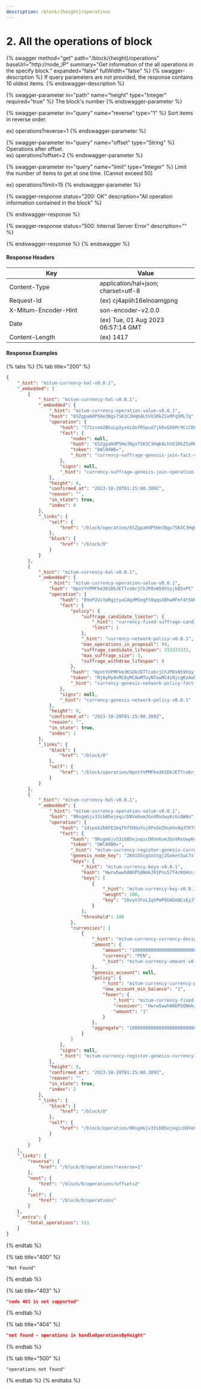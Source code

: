 ```yaml
---
description: /block/{height}/operations
---
```


# 2. All the operations of block

{% swagger method="get" path="/block/{height}/operations" baseUrl="http://node_IP" summary="Get information of the all operations in the specify block." expanded="false" fullWidth="false" %}
{% swagger-description %}
If query parameters are not provided, the response contains 10 oldest items.
{% endswagger-description %}

{% swagger-parameter in="path" name="height" type="Integer" required="true" %}
The block's number
{% endswagger-parameter %}

{% swagger-parameter in="query" name="reverse" type="1" %}
Sort items in reverse order.

ex) operations?reverse=1
{% endswagger-parameter %}

{% swagger-parameter in="query" name="offset" type="String" %}
Operations after offset.\
ex) operations?offset=2
{% endswagger-parameter %}

{% swagger-parameter in="query" name="limit" type="Integer" %}
Limit the number of items to get at one time. (Cannot exceed 50)

ex) operations?limit=15
{% endswagger-parameter %}

{% swagger-response status="200: OK" description="All operation information contained in the block" %}

{% endswagger-response %}

{% swagger-response status="500: Internal Server Error" description="" %}

{% endswagger-response %}
{% endswagger %}



#### Response Headers

<table><thead><tr><th width="226">Key</th><th>Value</th></tr></thead><tbody><tr><td>Content-Type</td><td>application/hal+json; charset=utf-8</td></tr><tr><td>Request-Id</td><td>(ex) cj4apiih16elnoamgpng</td></tr><tr><td>X-Mitum-Encoder-Hint</td><td>son-encoder-v2.0.0</td></tr><tr><td>Date</td><td>(ex) Tue, 01 Aug 2023 06:57:14 GMT</td></tr><tr><td>Content-Length</td><td>(ex) 1417</td></tr></tbody></table>



#### Response Examples

{% tabs %}
{% tab title="200" %}
```json
{
    "_hint": "mitum-currency-hal-v0.0.1",
    "_embedded": [
        {
            "_hint": "mitum-currency-hal-v0.0.1",
            "_embedded": {
                "_hint": "mitum-currency-operation-value-v0.0.1",
                "hash": "6SZgpaHdP5He3Ngx7SK3C3HqKALhVX1RkZSxMFq5ML7q",
                "operation": {
                    "hash": "f71zvxm2BGuLpXyxGiQnfR5pud7jkDvGXkMr9CiCDL8",
                    "fact": {
                        "nodes": null,
                        "hash": "6SZgpaHdP5He3Ngx7SK3C3HqKALhVX1RkZSxMFq5ML7q",
                        "token": "bWl0dW0=",
                        "_hint": "currency-suffrage-genesis-join-fact-v0.0.1"
                    },
                    "signs": null,
                    "_hint": "currency-suffrage-genesis-join-operation-v0.0.1"
                },
                "height": 0,
                "confirmed_at": "2023-10-20T01:25:00.389Z",
                "reason": "",
                "in_state": true,
                "index": 0
            },
            "_links": {
                "self": {
                    "href": "/block/operation/6SZgpaHdP5He3Ngx7SK3C3HqKALhVX1RkZSxMFq5ML7q"
                },
                "block": {
                    "href": "/block/0"
                }
            }
        },
        {
            "_hint": "mitum-currency-hal-v0.0.1",
            "_embedded": {
                "_hint": "mitum-currency-operation-value-v0.0.1",
                "hash": "HpntYVPMFkm3KSDkJETTco6rjChJP8xN59hSyjkB5xPS",
                "operation": {
                    "hash": "B9eP2UiYpRgjtyaCAgdMSegFt8qqsXBhwNFmf4tSUH3u",
                    "fact": {
                        "policy": {
                            "suffrage_candidate_limiter": {
                                "_hint": "currency-fixed-suffrage-candidate-limiter-rule-v0.0.1",
                                "limit": 1
                            },
                            "_hint": "currency-network-policy-v0.0.1",
                            "max_operations_in_proposal": 99,
                            "suffrage_candidate_lifespan": 333333333,
                            "max_suffrage_size": 3,
                            "suffrage_withdraw_lifespan": 0
                        },
                        "hash": "HpntYVPMFkm3KSDkJETTco6rjChJP8xN59hSyjkB5xPS",
                        "token": "MjAyMy0xMC0yMCAwMToyNTowMC4zNjcgKzAwMDAgVVRD",
                        "_hint": "currency-genesis-network-policy-fact-v0.0.1"
                    },
                    "signs": null,
                    "_hint": "currency-genesis-network-policy-v0.0.1"
                },
                "height": 0,
                "confirmed_at": "2023-10-20T01:25:00.389Z",
                "reason": "",
                "in_state": true,
                "index": 1
            },
            "_links": {
                "block": {
                    "href": "/block/0"
                },
                "self": {
                    "href": "/block/operation/HpntYVPMFkm3KSDkJETTco6rjChJP8xN59hSyjkB5xPS"
                }
            }
        },
        {
            "_hint": "mitum-currency-hal-v0.0.1",
            "_embedded": {
                "_hint": "mitum-currency-operation-value-v0.0.1",
                "hash": "9RsgmGjv33ibB5ejoqicD8Ve6umJGoVRxUwyKcGcQW8o",
                "operation": {
                    "hash": "14spok2b6FE2mqThf5HUuYoj8PxGUZHukhnAq3TKTmEn",
                    "fact": {
                        "hash": "9RsgmGjv33ibB5ejoqicD8Ve6umJGoVRxUwyKcGcQW8o",
                        "token": "bWl0dW0=",
                        "_hint": "mitum-currency-register-genesis-currency-operation-fact-v0.0.1",
                        "genesis_node_key": "28diDScgSoStgj2Goket5wC7xTeo2E2w5q2shZiy98yFEmpu",
                        "keys": {
                            "_hint": "mitum-currency-keys-v0.0.1",
                            "hash": "Hwrw5wwhANUPSQNmkJ91Pnu57T4cK6HsLvZXKTJbQbER",
                            "keys": [
                                {
                                    "_hint": "mitum-currency-key-v0.0.1",
                                    "weight": 100,
                                    "key": "26vyVJFoLZqVPmP8UADoNCsEyJYD4498vdy7uoiHgFKRUmpu"
                                }
                            ],
                            "threshold": 100
                        },
                        "currencies": [
                            {
                                "_hint": "mitum-currency-currency-design-v0.0.1",
                                "amount": {
                                    "amount": "100000000000000000000000000000000000000000",
                                    "currency": "PEN",
                                    "_hint": "mitum-currency-amount-v0.0.1"
                                },
                                "genesis_account": null,
                                "policy": {
                                    "_hint": "mitum-currency-currency-policy-v0.0.1",
                                    "new_account_min_balance": "1",
                                    "feeer": {
                                        "_hint": "mitum-currency-fixed-feeer-v0.0.1",
                                        "receiver": "Hwrw5wwhANUPSQNmkJ91Pnu57T4cK6HsLvZXKTJbQbERmca",
                                        "amount": "1"
                                    }
                                },
                                "aggregate": "100000000000000000000000000000000000000000"
                            }
                        ]
                    },
                    "signs": null,
                    "_hint": "mitum-currency-register-genesis-currency-operation-v0.0.1"
                },
                "height": 0,
                "confirmed_at": "2023-10-20T01:25:00.389Z",
                "reason": "",
                "in_state": true,
                "index": 2
            },
            "_links": {
                "block": {
                    "href": "/block/0"
                },
                "self": {
                    "href": "/block/operation/9RsgmGjv33ibB5ejoqicD8Ve6umJGoVRxUwyKcGcQW8o"
                }
            }
        }
    ],
    "_links": {
        "reverse": {
            "href": "/block/0/operations?reverse=1"
        },
        "next": {
            "href": "/block/0/operations?offset=2"
        },
        "self": {
            "href": "/block/0/operations"
        }
    },
    "_extra": {
        "total_operations": 511
    }
}
```
{% endtab %}

{% tab title="400" %}
```
"Not Found"
```
{% endtab %}

{% tab title="403" %}
```json
"code 403 is not supported"
```
{% endtab %}

{% tab title="404" %}
```json
"not found - operations in handleOperationsByHeight"
```
{% endtab %}

{% tab title="500" %}
```
"operations not found"
```
{% endtab %}
{% endtabs %}

